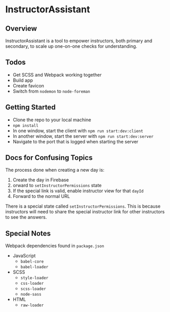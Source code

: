 # InstructorAssistant

## Overview

InstructorAssistant is a tool to empower instructors, both primary and secondary, to scale up one-on-one checks for understanding.

## Todos

* Get SCSS and Webpack working together
* Build app
* Create favicon
* Switch from `nodemon` to `node-foreman`

## Getting Started

* Clone the repo to your local machine
* `npm install`
* In one window, start the client with `npm run start:dev:client`
* In another window, start the server with `npm run start:dev:server`
* Navigate to the port that is logged when starting the server

## Docs for Confusing Topics

The process done when creating a new day is:

1. Create the day in Firebase
1. orward to `setInstructorPermissions` state
1. If the special link is valid, enable instructor view for that `dayId`
1. Forward to the normal URL

There is a special state called `setInstructorPermissions`. This is because instructors will need to share the special instructor link for other instructors to see the answers.

## Special Notes

Webpack dependencies found in `package.json`

* JavaScript
	* `babel-core`
	* `babel-loader`
* SCSS
	* `style-loader`
	* `css-loader`
	* `scss-loader`
	* `node-sass`
* HTML
	* `raw-loader`

